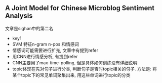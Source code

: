 ## A Joint Model for Chinese Microblog Sentiment Analysis
  文章是sighan中的第二名
- key1
 - SVM 特征n-gram n-pos 和情感词
 - 情感词可能需要进行扩充, 文章中有提到refer
 - 用CNN进行情感分析, 有提到refer
 - CNN主要用了max-time-polling, 但是具体如何训练没有详细说明
 - topic体现在先对句子进行分类, 判断句子是否时topic相关的句子. 方法是: 将某个topic下的常见单词聚集出来, 用这些单词进行topic的分类
